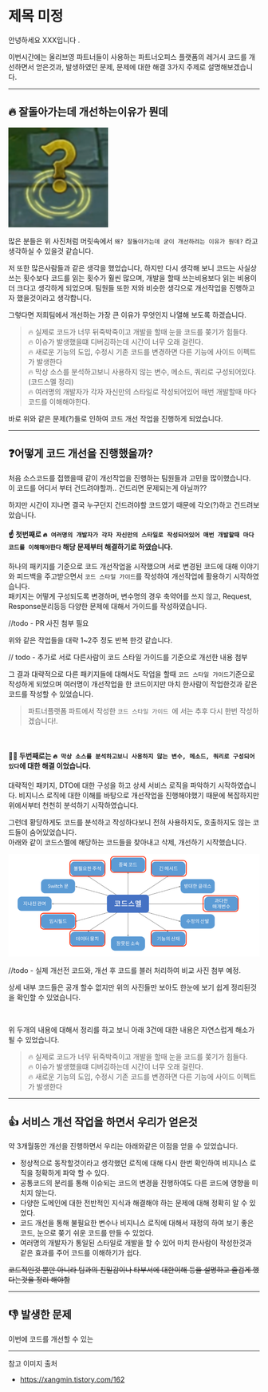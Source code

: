 # 제목 미정

안녕하세요 XXX입니다 .

이번시간에는 올리브영 파트너들이 사용하는 파트너오피스 플랫폼의 레거시 코드를 개선하면서 얻은것과, 발생하였던 문제, 문제에 대한 해결 3가지 주제로 설명해보겠습니다.

---

## 🔥 잘돌아가는데 개선하는이유가 뭔데

<img src="./img.png" width="200" height="200">

많은 분들은 위 사진처럼 머릿속에서 `왜? 잘돌아가는데 굳이 개선하려는 이유가 뭔데?` 라고 생각하실 수 있을것 같습니다.

저 또한 많은사람들과 같은 생각을 했었습니다, 하지만 다시 생각해 보니 코드는 사실상 쓰는 횟수보다 코드를 읽는 횟수가 훨씬 많으며, 개발을 할때 쓰는비용보다 읽는 비용이 더 크다고 생각하게 되었으며.
팀원들 또한 저와 비슷한 생각으로 개선작업을 진행하고자 했을것이라고 생각합니다.

그렇다면 저희팀에서 개선하는 가장 큰 이유가 무엇인지 나열해 보도록 하겠습니다.

> 🔥 실제로 코드가 너무 뒤죽박죽이고 개발을 할때 눈을 코드를 쫒기가 힘들다.<br>
> 🔥 이슈가 발생했을떄 디버깅하는데 시간이 너무 오래 걸린다.<br>
> 🔥 새로운 기능의 도입, 수정시 기존 코드를 변경하면 다른 기능에 사이드 이펙트가 발생한다<br>
> 🔥 막상 소스를 분석하고보니 사용하지 않는 변수, 메소드, 쿼리로 구성되어있다.(코드스멜 정리) <br>
> 🔥 여러명의 개발자가 각자 자신만의 스타일로 작성되어있어 매번 개발할때 마다 코드를 이해해야한다.<br>

바로 위와 같은 문제(?)들로 인하여 코드 개선 작업을 진행하게 되었습니다. 

---

## ❓어떻게 코드 개선을 진행했을까? 

처음 소스코드를 접했을때 같이 개선작업을 진행하는 팀원들과 고민을 많이했습니다.<br>
이 코드를 어디서 부터 건드려야할까.. 건드리면 문제되는게 아닐까?? 

하지만 시간이 지나면 결국 누구던지 건드려야할 코드였기 때문에 각오(?)하고 건드려보았습니다.

#### ☝  첫번째로 `🔥 여러명의 개발자가 각자 자신만의 스타일로 작성되어있어 매번 개발할때 마다 코드를 이해해야한다` 해당 문제부터 해결하기로 하였습니다.

하나의 패키지를 기준으로 코드 개선작업을 시작했으며 서로 변경된 코드에 대해 이야기와 피드백을 주고받으면서 `코드 스타일 가이드`를 작성하여 개선작업에 활용하기 시작하였습니다.<br>
패키지는 어떻게 구성되도록 변경하며, 변수명의 경우 축약어를 쓰지 않고, Request, Response분리등등 다양한 문제에 대해서 가이드를 작성하였습니다.



//todo - PR 사진 첨부 필요 

위와 같은 작업들을 대략 1~2주 정도 반복 한것 같습니다. 

// todo - 추가로 서로 다른사람이 코드 스타일 가이드를 기준으로 개선한 내용 첨부

그 결과 대략적으로 다른 패키지들에 대해서도 작업을 할때 `코드 스타일 가이드`기준으로 작성하게 되었으며 여러명이 개선작업을 한 코드이지만 마치 한사람이 작업한것과 같은 코드를 작성할 수 있었습니다.


> 파트너플랫폼 파트에서 작성한 `코드 스타일 가이드 `에 서는 추후 다시 한번 작성하겠습니다!.

<br>


#### ✌🏻 두번째로는 `🔥 막상 소스를 분석하고보니 사용하지 않는 변수, 메소드, 쿼리로 구성되어있다`에 대한 해결 이었습니다.

대략적인 패키지, DTO에 대한 구성을 하고 상세 서비스 로직을 파악하기 시작하였습니다. 비지니스 로직에 대한 이해를 바탕으로 개선작업을 진행해야했기 때문에 복잡하지만 위에서부터 천천히 분석하기 시작하였습니다.

그런데 황당하게도 코드를 분석하고  작성하다보니 전혀 사용하지도, 호출하지도 않는 코드들이 숨어있었습니다.  
아래와 같이 코드스멜에 해당하는 코드들을 찾아내고 삭제, 개선하기 시작했습니다.

![img_1.png](img_1.png)



//todo - 실제 개선전 코드와, 개선 후 코드를 블러 처리하여 비교 사진 첨부 예정.

상세 내부 코드들은 공개 할수 없지만 위의 사진들만 보아도 한눈에 보기 쉽게 정리된것을 확인할 수 있었습니다. 

<br>

위 두개의 내용에 대해서 정리를 하고 보니 아래 3건에 대한 내용은 자연스럽게 해소가 될 수 있었습니다.

> 🔥 실제로 코드가 너무 뒤죽박죽이고 개발을 할때 눈을 코드를 쫒기가 힘들다.<br>
> 🔥 이슈가 발생했을떄 디버깅하는데 시간이 너무 오래 걸린다.<br>
> 🔥 새로운 기능의 도입, 수정시 기존 코드를 변경하면 다른 기능에 사이드 이펙트가 발생한다


---

## 👍 서비스 개선 작업을 하면서 우리가 얻은것

약 3개월동안 개선을 진행하면서 우리는 아래와같은 이점을 얻을 수 있었습니다.

- 정상적으로 동작할것이라고 생각했던 로직에 대해 다시 한번 확인하여 비지니스 로직을 정확하게 파악 할 수 있다.
- 공통코드의 분리를 통해 이슈되는 코드의 변경을 진행하여도 다른 코드에 영향을 미치지 않는다.
- 다양한 도메인에 대한 전반적인 지식과 해결해야 하는 문제에 대해 정확히 알 수 있었다.
- 코드 개선을 통해 불필요한 변수나 비지니스 로직에 대해서 재정의 하여 보기 좋은 코드, 눈으로 쫒기 쉬운 코드를 만들 수 있었다.
- 여러명의 개발자가 통일된 스타일로 개발을 할 수 있어 마치 한사람이 작성한것과 같은 효과를 주어 코드를 이해하기가 쉽다.


~~코드적인것 뿐만 아니라 팀과의 친밀감이나 타부서에 대한이해 등을 설명하고 즐겁게 했다는것을 정리 해야함~~ 

---


## 👎 발생한 문제 

이번에 코드를 개선할 수 있는



---



참고 이미지 출처

 - https://xangmin.tistory.com/162
